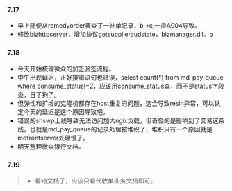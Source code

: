 ### 7.17
* 早上随便从remedyorder表查了一补单记录，b->c,一直A004导致。
* 修改bizhttpserver，增加协议getsupplieraudstate，bizmanager.dll。o
### 7.18
* 今天开始梳理微众的加签验签流程。
* 中午出现延迟，正好排错语句也错误，select count(*) from md_pay_queue where consume_status!=2，应该用consume_status查，而不是status字段查，日了狗了。
* 但弹性和扩增的克隆机都存在host重复的问题，这会导致resin异常，可以认定今天的延迟是这个原因导致吧。
* 错误的shswp上线导致无法访问加大ngix负载，但奇怪的是影响到了交易这条线，也就是md_pay_queue的记录处理被堆积了，堆积只有一个原因就是mdfrontserver处理慢了。
* 明天整理微众银行文档。
### 7.19
> * 看错文档了，应该只看代收单业务文档即可。
